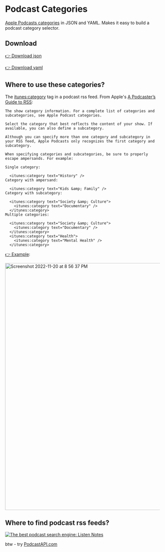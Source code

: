 # Podcast Categories

[Apple Podcasts categories](https://podcasters.apple.com/support/1691-apple-podcasts-categories) in JSON and YAML. Makes it easy to build a podcast category selector.

## Download

[👉 Download json](podcast-categories.json)

[👉 Download yaml](podcast-categories.yaml)

## Where to use these categories?

The <itunes:category> tag in a podcast rss feed. From Apple's [A Podcaster’s Guide to RSS](https://help.apple.com/itc/podcasts_connect/#/itcb54353390):

```
The show category information. For a complete list of categories and subcategories, see Apple Podcast categories.

Select the category that best reflects the content of your show. If available, you can also define a subcategory.

Although you can specify more than one category and subcategory in your RSS feed, Apple Podcasts only recognizes the first category and subcategory.

When specifying categories and subcategories, be sure to properly escape ampersands. For example:

Single category:

  <itunes:category text="History" />
Category with ampersand:

  <itunes:category text="Kids &amp; Family" />
Category with subcategory:

  <itunes:category text="Society &amp; Culture">
    <itunes:category text="Documentary" />
  </itunes:category>
Multiple categories:

  <itunes:category text="Society &amp; Culture">
    <itunes:category text="Documentary" />
  </itunes:category>
  <itunes:category text="Health">
    <itunes:category text="Mental Health" />
  </itunes:category>
```

[👉 Example](https://www.listennotes.com/rss-viewer/?url=https%3A%2F%2Ffeeds.megaphone.fm%2Fmark-levin-podcast):

<img width="801" alt="Screenshot 2022-11-20 at 8 56 37 PM" src="https://user-images.githubusercontent.com/1719237/202968749-bb35c762-9d8d-4dda-8c7e-9d1f7e54fe8d.png">

## Where to find podcast rss feeds?


[![The best podcast search engine: Listen Notes](https://user-images.githubusercontent.com/1719237/202967279-f953e730-c299-4337-af47-2631c45575b1.png)](https://www.listennotes.com/)

btw - try [PodcastAPI.com](https://www.podcastapi.com/)
